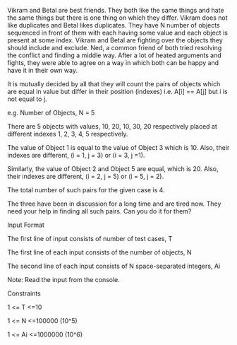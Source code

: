 Vikram and Betal are best friends. They both like the same things and hate the same things but there is one thing on which they differ. Vikram does not like duplicates and Betal likes duplicates. They have N number of objects sequenced in front of them with each having some value and each object is present at some index. 
Vikram and Betal are fighting over the objects they should include and exclude. Ned, a common friend of both tried resolving the conflict and finding a middle way. After a lot of heated arguments and fights, they were able to agree on a way in which both can be happy and have it in their own way. 

It is mutually decided by all that they will count the pairs of objects which are equal in value but differ in their position (indexes) i.e. A[i] == A[j] but i is not equal to j. 

e.g. Number of Objects, N = 5 


There are 5 objects with values, 10, 20, 10, 30, 20 respectively placed at different indexes 1, 2, 3, 4, 5 respectively. 

The value of Object 1 is equal to the value of Object 3 which is 10. Also, their indexes are different, (i = 1, j = 3) or (i = 3, j =1). 

Similarly, the value of Object 2 and Object 5 are equal, which is 20. Also, their indexes are different, (i = 2, j = 5) or (i = 5, j = 2). 

The total number of such pairs for the given case is 4. 

The three have been in discussion for a long time and are tired now. They need your help in finding all such pairs. Can you do it for them?

Input Format 

The first line of input consists of number of test cases, T 

The first line of each input consists of the number of objects, N 

The second line of each input consists of N space-separated integers, Ai

Note: Read the input from the console. 

Constraints 

1 <= T <=10 

1 <= N <=100000  (10^5) 

1 <= Ai <=1000000  (10^6) 